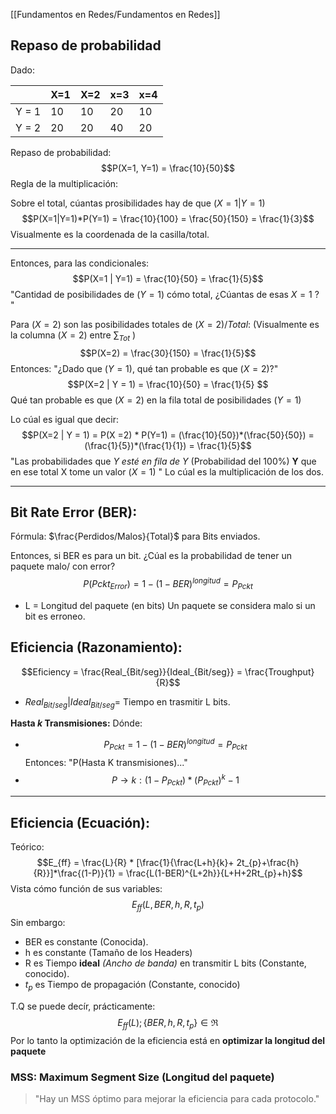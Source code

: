 [[Fundamentos en Redes/Fundamentos en Redes]]
## Repaso de probabilidad

Dado:

|       | X=1 | X=2 | x=3 | x=4 |
| ----- | --- | --- | --- | --- |
| Y = 1 | 10  | 10  | 20  | 10  |
| Y = 2 | 20  | 20  | 40  | 20  |

Repaso de probabilidad:
$$P(X=1, Y=1) = \frac{10}{50}$$
Regla de la multiplicación:

Sobre el total, cúantas prosibilidades hay de que $(X=1|Y=1)$ 
$$P(X=1|Y=1)*P(Y=1) = \frac{10}{100} = \frac{50}{150} = \frac{1}{3}$$
Visualmente es la coordenada de la casilla/total.
______________
Entonces, para las condicionales:
$$P(X=1  | Y=1) = \frac{10}{50} = \frac{1}{5}$$
"Cantidad de posibilidades de $(Y = 1)$ cómo total, ¿Cúantas de esas $X=1$ ? "

Para $(X = 2)$ son las posibilidades totales de  $(X = 2) / Total$: 
(Visualmente es la columna $(X=2)$ entre $\sum_{Tot}$ )
$$P(X=2) = \frac{30}{150} = \frac{1}{5}$$
Entonces:
"¿Dado que $(Y=1)$, qué tan probable es que $(X=2)?$"
$$P(X=2  | Y = 1) = \frac{10}{50} = \frac{1}{5} $$
Qué tan probable es que $(X=2)$ en la fila total de posibilidades $(Y=1)$

Lo cúal es igual que decir:
$$P(X=2  | Y = 1) = P(X =2) * P(Y=1) = (\frac{10}{50})*(\frac{50}{50}) = (\frac{1}{5})*(\frac{1}{1}) = \frac{1}{5}$$
"Las probabilidades que *Y esté en fila de Y*  (Probabilidad del 100%) **Y** que en ese total X tome un valor $(X=1)$ " Lo cúal es la multiplicación de los dos.

_______________
## Bit Rate Error (BER):

Fórmula: $\frac{Perdidos/Malos}{Total}$ para Bits enviados.

Entonces, si BER es para un bit. 
¿Cúal es la probabilidad de tener un paquete malo/ con error?
$$P(Pckt_{Error}) = 1 - (1 - BER)^{longitud} = P_{Pckt}$$
- L = Longitud del paquete (en bits)
Un paquete se considera malo si un bit es erroneo.

## Eficiencia (Razonamiento):
$$Eficiency = \frac{Real_{Bit/seg}}{Ideal_{Bit/seg}} = \frac{Troughput}{R}$$
- $Real_{Bit/seg} | Ideal_{Bit/seg} =$ Tiempo en trasmitir L bits.

**Hasta $k$ Transmisiones:** 
Dónde:
- $$ P_{Pckt} = 1 - (1 - BER)^{longitud} = P_{Pckt} $$
Entonces:
"P(Hasta K transmisiones)..."
- $$P\rightarrow k : (1 - P_{Pckt})*(P_{Pckt})^k-1$$
_____________
## Eficiencia (Ecuación):

Teórico:
$$E_{ff} = \frac{L}{R} * [\frac{1}{\frac{L+h}{k}+ 2t_{p}+\frac{h}{R}}]*\frac{(1-P)}{1} = \frac{L(1-BER)^{L+2h}}{L+H+2Rt_{p}+h}$$
Vista cómo función de sus variables:
$$E_{ff}(L,BER,h,R,t_{p})$$
Sin embargo:
- BER es constante (Conocida).
- h es constante (Tamaño de los Headers)
- R es Tiempo **ideal** *(Ancho de banda)* en transmitir L bits (Constante, conocido).
- $t_{p}$ es Tiempo de propagación (Constante, conocido)

T.Q se puede decír, prácticamente:
$$E_{ff}(L) ; \{ BER,h,R,t_{p}\} \in \Re$$
Por lo tanto la optimización de la eficiencia está en **optimizar la longitud del paquete**
### **MSS: Maximum Segment Size (Longitud del paquete)**
> "Hay un MSS óptimo para mejorar la eficiencia para cada protocolo."


